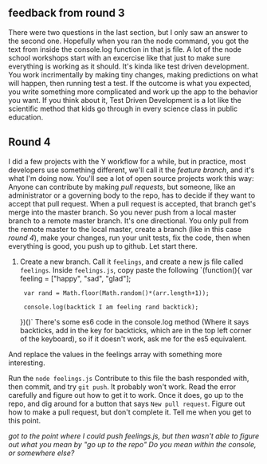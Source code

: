 ## feedback from round 3

There were two questions in the last section, but I only saw an answer to the second one.  Hopefully when you ran the node command, you got the text from inside the console.log function in that js file.  A lot of the node school workshops start with an excercise like that just to make sure everything is working as it should. It's kinda like test driven development. You work incrimentally by making tiny changes, making predictions on what will happen, then running test a test.  If the outcome is what you expected, you write something more complicated and work up the app to the behavior you want.  If you think about it, Test Driven Development is a lot like the scientific method that kids go through in every science class in public education.

## Round 4
I did a few projects with the Y workflow for a while, but in practice, most developers use something different, we'll call it the _feature branch_, and it's what I'm doing now.  You'll see a lot of open source projects work this way: Anyone can contribute by making _pull requests_, but someone, like an administrator or a governing body to the repo, has to decide if they want to accept that pull request. When a pull request is accepted, that branch get's merge into the master branch.  So you never push from a local master branch to a remote master branch.  It's one directional.  You only pull from the remote master to the local master, create a branch (like in this case _round 4_), make your changes, run your unit tests, fix the code, then when everything is good, you push up to github.  Let start there.

1. Create a new branch.  Call it `feelings`, and create a new js file called `feelings`. Inside `feelings.js`, copy paste the following
    `(function(){
        var feeling = ["happy", "sad", "glad"];

        var rand = Math.floor(Math.random()*(arr.length+1));

        console.log(backtick I am feeling rand backtick);

    })()`
There's some es6 code in the console.log method (Where it says backticks, add in the key for backticks, which are in the top left corner of the keyboard), so if it doesn't work, ask me for the es5 equivalent.

And replace the values in the feelings array with something more interesting.

Run the `node feelings.js` Contribute to this file the bash responded with, then commit, and try `git push`.  It probably won't work.  Read the error carefully and figure out how to get it to work.  Once it does, go up to the repo, and dig around for a button that says `New pull request`.  Figure out how to make a pull request, but don't complete it. Tell me when you get to this point.

_got to the point where I could push feelings.js, but then wasn't able to figure out what you mean by "go up to the repo" Do you mean within the console, or somewhere else?_
  

